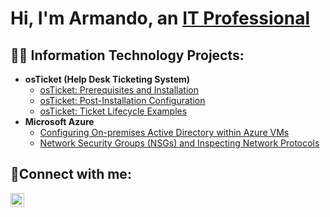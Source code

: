 <h1>Hi, I'm Armando, an <a href="https://www.linkedin.com/in/armando-torres-castro-37454a327/">IT Professional</a></h1>

<h2>👨‍💻 Information Technology Projects:</h2>

- <b>osTicket (Help Desk Ticketing System)</b>
  - [osTicket: Prerequisites and Installation](https://github.com/torrescastro/osticket-prereqs)
  - [osTicket: Post-Installation Configuration](https://github.com/torrescastro/post-install-config)
  - [osTicket: Ticket Lifecycle Examples](https://github.com/torrescastro/ticket-lifecycle)
- <b>Microsoft Azure</b>
  - [Configuring On-premises Active Directory within Azure VMs](https://github.com/torrescastro/configure-ad)
  - [Network Security Groups (NSGs) and Inspecting Network Protocols](https://github.com/joshmadakorcc/azure-network-protocols)

<h2>🤳Connect with me:</h2>

[<img align="left" alt="Josh | LinkedIn" width="22px" src="https://cdn.jsdelivr.net/npm/simple-icons@v3/icons/linkedin.svg" />][linkedin]

[linkedin]: https://www.linkedin.com/in/armando-torres-castro-37454a327/

